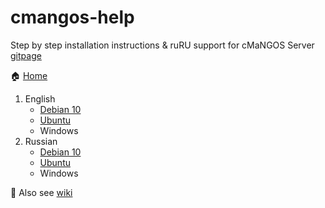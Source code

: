 # cmangos-help
Step by step installation instructions & ruRU support for cMaNGOS Server [gitpage](https://github.com/cmangos)

:house: [Home](/README.md)
1. English
	* [Debian 10](/linux/en_debian_vanilla.md)
	* [Ubuntu](/linux/en_ubuntu_vanilla.md)
	* Windows
2. Russian
	* [Debian 10](/linux/ru_debian_vanilla.md)
	* [Ubuntu](/linux/ru_ubuntu_vanilla.md)
	* Windows

:book: Also see [wiki](https://github.com/biosfree/cmangos-help/wiki)
